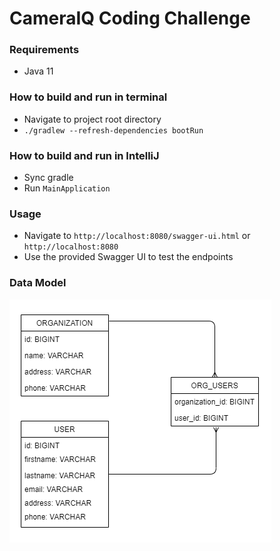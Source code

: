 # CameraIQ Coding Challenge

### Requirements
* Java 11

### How to build and run in terminal
* Navigate to project root directory
* `./gradlew --refresh-dependencies bootRun`

### How to build and run in IntelliJ
* Sync gradle
* Run `MainApplication`

### Usage
* Navigate to `http://localhost:8080/swagger-ui.html` or `http://localhost:8080`
* Use the provided Swagger UI to test the endpoints

### Data Model
![Alt](datamodel.png)
